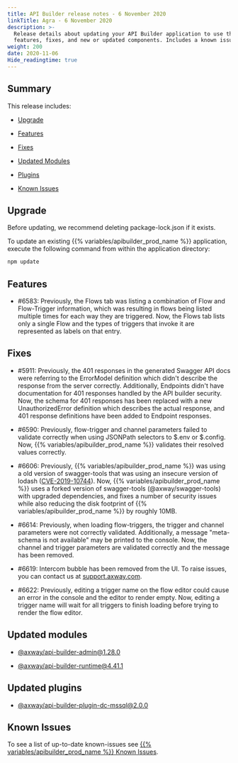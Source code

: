 ```yaml
---
title: API Builder release notes - 6 November 2020
linkTitle: Agra - 6 November 2020
description: >-
  Release details about updating your API Builder application to use the new
  features, fixes, and new or updated components. Includes a known issues list.
weight: 200
date: 2020-11-06
Hide_readingtime: true
---
```


## Summary

This release includes:

* [Upgrade](#upgrade)

* [Features](#features)

* [Fixes](#fixes)

* [Updated Modules](#updated-modules)

* [Plugins](#updated-plugins)

* [Known Issues](#known-issues)

## Upgrade

Before updating, we recommend deleting package-lock.json if it exists.

To update an existing {{% variables/apibuilder_prod_name %}} application, execute the following command from within the application directory:

```bash
npm update
```

## Features

* #6583: Previously, the Flows tab was listing a combination of Flow and Flow-Trigger information, which was resulting in flows being listed multiple times for each way they are triggered. Now, the Flows tab lists only a single Flow and the types of triggers that invoke it are represented as labels on that entry.

## Fixes

* #5911: Previously, the 401 responses in the generated Swagger API docs were referring to the ErrorModel definition which didn't describe the response from the server correctly. Additionally, Endpoints didn't have documentation for 401 responses handled by the API builder security. Now, the schema for 401 responses has been replaced with a new UnauthorizedError definition which describes the actual response, and 401 response definitions have been added to Endpoint responses.

* #6590: Previously, flow-trigger and channel parameters failed to validate correctly when using JSONPath selectors to $.env or $.config. Now, {{% variables/apibuilder_prod_name %}} validates their resolved values correctly.

* #6606: Previously, {{% variables/apibuilder_prod_name %}} was using a old version of swagger-tools that was using an insecure version of lodash ([CVE-2019-10744](https://nvd.nist.gov/vuln/detail/CVE-2019-10744)). Now, {{% variables/apibuilder_prod_name %}} uses a forked version of swagger-tools (@axway/swagger-tools) with upgraded dependencies, and fixes a number of security issues while also reducing the disk footprint of {{% variables/apibuilder_prod_name %}} by roughly 10MB.

* #6614: Previously, when loading flow-triggers, the trigger and channel parameters were not correctly validated. Additionally, a message "meta-schema is not available" may be printed to the console. Now, the channel and trigger parameters are validated correctly and the message has been removed.

* #6619: Intercom bubble has been removed from the UI. To raise issues, you can contact us at [support.axway.com](https://support.axway.com/).

* #6622: Previously, editing a trigger name on the flow editor could cause an error in the console and the editor to render empty. Now, editing a trigger name will wait for all triggers to finish loading before trying to render the flow editor.

## Updated modules

* [@axway/api-builder-admin@1.28.0](https://www.npmjs.com/package/@axway/api-builder-admin/v/1.28.0)

* [@axway/api-builder-runtime@4.41.1](https://www.npmjs.com/package/@axway/api-builder-runtime/v/4.41.1)

## Updated plugins

* [@axway/api-builder-plugin-dc-mssql@2.0.0](https://www.npmjs.com/package/@axway/api-builder-plugin-dc-mssql/v/2.0.0)

## Known Issues

To see a list of up-to-date known-issues see [{{% variables/apibuilder_prod_name %}} Known Issues](/docs/known_issues/).
